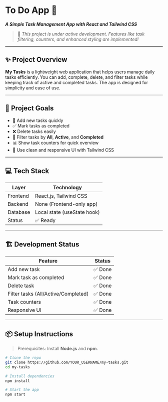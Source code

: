 # To Do App 📝  
**_A Simple Task Management App with React and Tailwind CSS_**

> 🚧 _This project is under active development. Features like task filtering, counters, and enhanced styling are implemented!_

---

## ✨ Project Overview

**My Tasks** is a lightweight web application that helps users manage daily tasks efficiently. You can add, complete, delete, and filter tasks while keeping track of active and completed tasks. The app is designed for simplicity and ease of use.

---

## 🧠 Project Goals

- 📝 Add new tasks quickly  
- ✅ Mark tasks as completed  
- ❌ Delete tasks easily  
- 🔄 Filter tasks by **All**, **Active**, and **Completed**  
- 📊 Show task counters for quick overview  
- 🎨 Use clean and responsive UI with Tailwind CSS  

---

## 💻 Tech Stack

| Layer    | Technology                  |
|----------|-----------------------------|
| Frontend | React.js, Tailwind CSS      |
| Backend  | None (Frontend-only app)    |
| Database | Local state (useState hook)|
| Status   | ✅ Ready                    |

---

## 🏗️ Development Status

| Feature                         | Status        |
|---------------------------------|---------------|
| Add new task                     | ✅ Done        |
| Mark task as completed           | ✅ Done        |
| Delete task                      | ✅ Done        |
| Filter tasks (All/Active/Completed) | ✅ Done    |
| Task counters                     | ✅ Done        |
| Responsive UI                     | ✅ Done        |

---

## 📦 Setup Instructions

> Prerequisites: Install **Node.js** and **npm**.

```bash
# Clone the repo
git clone https://github.com/YOUR_USERNAME/my-tasks.git
cd my-tasks

# Install dependencies
npm install

# Start the app
npm start
